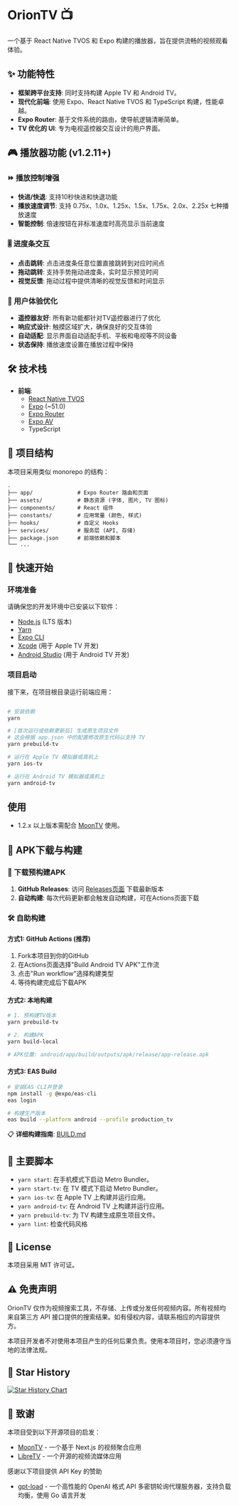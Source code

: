 # OrionTV 📺

一个基于 React Native TVOS 和 Expo 构建的播放器，旨在提供流畅的视频观看体验。

## ✨ 功能特性

- **框架跨平台支持**: 同时支持构建 Apple TV 和 Android TV。
- **现代化前端**: 使用 Expo、React Native TVOS 和 TypeScript 构建，性能卓越。
- **Expo Router**: 基于文件系统的路由，使导航逻辑清晰简单。
- **TV 优化的 UI**: 专为电视遥控器交互设计的用户界面。

## 🎮 播放器功能 (v1.2.11+)

### ⏩ 播放控制增强
- **快进/快退**: 支持10秒快进和快退功能
- **播放速度调节**: 支持 0.75x、1.0x、1.25x、1.5x、1.75x、2.0x、2.25x 七种播放速度
- **智能控制**: 倍速按钮在非标准速度时高亮显示当前速度

### 🎚️ 进度条交互
- **点击跳转**: 点击进度条任意位置直接跳转到对应时间点
- **拖动跳转**: 支持手势拖动进度条，实时显示预览时间
- **视觉反馈**: 拖动过程中提供清晰的视觉反馈和时间显示

### 🎨 用户体验优化
- **遥控器友好**: 所有新功能都针对TV遥控器进行了优化
- **响应式设计**: 触摸区域扩大，确保良好的交互体验
- **自动适配**: 显示界面自动适配手机、平板和电视等不同设备
- **状态保持**: 播放速度设置在播放过程中保持

## 🛠️ 技术栈

- **前端**:
  - [React Native TVOS](https://github.com/react-native-tvos/react-native-tvos)
  - [Expo](https://expo.dev/) (~51.0)
  - [Expo Router](https://docs.expo.dev/router/introduction/)
  - [Expo AV](https://docs.expo.dev/versions/latest/sdk/av/)
  - TypeScript

## 📂 项目结构

本项目采用类似 monorepo 的结构：

```
.
├── app/              # Expo Router 路由和页面
├── assets/           # 静态资源 (字体, 图片, TV 图标)
├── components/       # React 组件
├── constants/        # 应用常量 (颜色, 样式)
├── hooks/            # 自定义 Hooks
├── services/         # 服务层 (API, 存储)
├── package.json      # 前端依赖和脚本
└── ...
```

## 🚀 快速开始

### 环境准备

请确保您的开发环境中已安装以下软件：

- [Node.js](https://nodejs.org/) (LTS 版本)
- [Yarn](https://yarnpkg.com/)
- [Expo CLI](https://docs.expo.dev/get-started/installation/)
- [Xcode](https://developer.apple.com/xcode/) (用于 Apple TV 开发)
- [Android Studio](https://developer.android.com/studio) (用于 Android TV 开发)

### 项目启动

接下来，在项目根目录运行前端应用：

```sh

# 安装依赖
yarn

# [首次运行或依赖更新后] 生成原生项目文件
# 这会根据 app.json 中的配置修改原生代码以支持 TV
yarn prebuild-tv

# 运行在 Apple TV 模拟器或真机上
yarn ios-tv

# 运行在 Android TV 模拟器或真机上
yarn android-tv
```

## 使用

- 1.2.x 以上版本需配合 [MoonTV](https://github.com/senshinya/MoonTV) 使用。

## 📱 APK下载与构建

### 🎯 下载预构建APK

1. **GitHub Releases**: 访问 [Releases页面](https://github.com/longxingdeng/OrionTV/releases) 下载最新版本
2. **自动构建**: 每次代码更新都会触发自动构建，可在Actions页面下载

### 🛠 自助构建

#### 方式1: GitHub Actions (推荐)
1. Fork本项目到你的GitHub
2. 在Actions页面选择"Build Android TV APK"工作流
3. 点击"Run workflow"选择构建类型
4. 等待构建完成后下载APK

#### 方式2: 本地构建
```bash
# 1. 预构建TV版本
yarn prebuild-tv

# 2. 构建APK
yarn build-local

# APK位置: android/app/build/outputs/apk/release/app-release.apk
```

#### 方式3: EAS Build
```bash
# 安装EAS CLI并登录
npm install -g @expo/eas-cli
eas login

# 构建生产版本
eas build --platform android --profile production_tv
```

📋 **详细构建指南**: [BUILD.md](docs/BUILD.md)

## 📜 主要脚本

- `yarn start`: 在手机模式下启动 Metro Bundler。
- `yarn start-tv`: 在 TV 模式下启动 Metro Bundler。
- `yarn ios-tv`: 在 Apple TV 上构建并运行应用。
- `yarn android-tv`: 在 Android TV 上构建并运行应用。
- `yarn prebuild-tv`: 为 TV 构建生成原生项目文件。
- `yarn lint`: 检查代码风格

## 📝 License

本项目采用 MIT 许可证。

## ⚠️ 免责声明

OrionTV 仅作为视频搜索工具，不存储、上传或分发任何视频内容。所有视频均来自第三方 API 接口提供的搜索结果。如有侵权内容，请联系相应的内容提供方。

本项目开发者不对使用本项目产生的任何后果负责。使用本项目时，您必须遵守当地的法律法规。

## 🌟 Star History

[![Star History Chart](https://api.star-history.com/svg?repos=zimplexing/OrionTV&type=Date)](https://www.star-history.com/#zimplexing/OrionTV&Date)

## 🙏 致谢

本项目受到以下开源项目的启发：

- [MoonTV](https://github.com/senshinya/MoonTV) - 一个基于 Next.js 的视频聚合应用
- [LibreTV](https://github.com/LibreSpark/LibreTV) - 一个开源的视频流媒体应用

感谢以下项目提供 API Key 的赞助

- [gpt-load](https://github.com/tbphp/gpt-load) - 一个高性能的 OpenAI 格式 API 多密钥轮询代理服务器，支持负载均衡，使用 Go 语言开发
